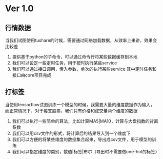 # Ver 1.0
## 行情数据
当我们试图使用tushare的时候，需要通过网络加载数据，从效率上来讲，效果会比较差
1. 提供基于python的子命令，可以通过命令行将某些数据缓存到本地
1. 我们可以设定一些定时任务，用于按时执行某些service
1. 我们可以通过接口调用，传入参数，单次的执行某些service
其中定时任务和接口由core项目完成
## 打标签
当使用tensorflow试图训练一个模型的时候，我需要大量的维度数据作为输入，而正常情况下，对于每支股票，我们只有价格和成交量两个维度的数据
1. 我们可以执行一些简单的算法，比如计算MA5|MA10，计算与大盘指数的背离系数
1. 我们可以用csv文件的形式，将计算后的结果导入到一个维度下
1. 我们可以方便的将某些维度的数据集合起来，导出成csv文件，用于模型的训练
1. 我们可以指定维度的类别，数值|标签|布尔（导出时不需要做one-hot的标签）
